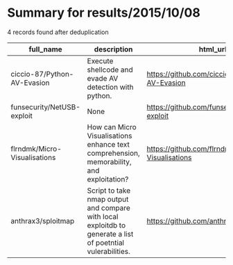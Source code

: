 
# Summary for results/2015/10/08
    
4 records found after deduplication

| full_name | description | html_url | matched_list | matched_count | pushed_at | size | stargazers_count | language | forks_count | vul_ids |
|------------------------------|-------------------------------------------------------------------------------------------------------------|-------------------------------------------------|----------------|-----------------|---------------------------|--------|--------------------|------------|---------------|-----------|
| ciccio-87/Python-AV-Evasion | Execute shellcode and evade AV detection with python. | https://github.com/ciccio-87/Python-AV-Evasion | ['shellcode'] | 1 | 2015-10-08 17:39:28+00:00 | 140 | 12 | Python | 2 | [] |
| funsecurity/NetUSB-exploit | None | https://github.com/funsecurity/NetUSB-exploit | ['exploit'] | 1 | 2015-10-08 20:38:51+00:00 | 87 | 10 | Python | 4 | [] |
| flrndmk/Micro-Visualisations | How can Micro Visualisations enhance text comprehension, memorability, and exploitation? | https://github.com/flrndmk/Micro-Visualisations | ['exploit'] | 1 | 2015-10-08 23:11:52+00:00 | 5612 | 0 | HTML | 0 | [] |
| anthrax3/sploitmap | Script to take nmap output and compare with local exploitdb to generate a list of poetntial vulerabilities. | https://github.com/anthrax3/sploitmap | ['sploit'] | 1 | 2015-10-08 14:42:15+00:00 | 107 | 0 | nan | 0 | [] |
